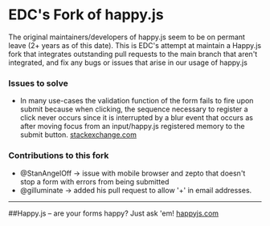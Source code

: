 # EDC's Fork of happy.js #
  The original maintainers/developers of happy.js seem to be on permant leave (2+ years as of this date). 
This is EDC's attempt at maintain a Happy.js fork that integrates outstanding pull requests to the main branch that aren't integrated, and fix any bugs or issues that arise in our usage of happy.js

### Issues to solve ###
 * In many use-cases the validation function of the form fails to fire upon submit because when clicking, the sequence necessary to register a click never occurs since it is interrupted by a blur event that occurs as after moving focus from an input/happy.js registered memory to the submit button. [stackexchange.com](http://stackoverflow.com/questions/4084780/how-should-i-fire-javascript-blur-event-after-click-event-that-causes-the-blur)

### Contributions to this fork ###
* @StanAngelOff -> issue with mobile browser and zepto that doesn't stop a form with errors from being submitted
* @gilluminate -> added his pull request to allow '+' in email addresses.


-------------------------------------------------------------------

##Happy.js – are your forms happy? Just ask 'em!
[happyjs.com](http://happyjs.com)
